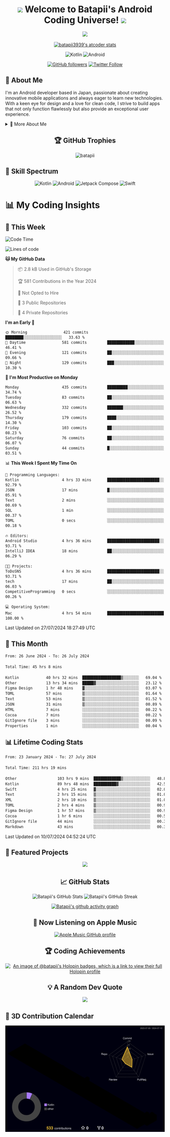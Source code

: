 <h1 align="center">
  <img src="https://media.giphy.com/media/hvRJCLFzcasrR4ia7z/giphy.gif" width="28">
  Welcome to Batapii's Android Coding Universe!
  <img src="https://media.giphy.com/media/hvRJCLFzcasrR4ia7z/giphy.gif" width="28">
</h1>

<p align="center">
  <img src="https://readme-typing-svg.herokuapp.com/?lines=Android+Developer+in+Japan;Always%20learning%20new%20things&font=Fira%20Code&center=true&width=440&height=45&color=f75c7e&vCenter=true&size=22">
</p>

<div align="center">

[![batapii3939's atcoder stats](https://atcoder-readme-stats.vercel.app/stats/batapii3939?theme=dark&show_history=5&width=450)](https://github.com/iwbc-mzk/atcoder-readme-stats)

![Kotlin](https://img.shields.io/badge/Kotlin-★☆☆☆☆☆☆☆☆☆-brightgreen)
![Android](https://img.shields.io/badge/Android-★☆☆☆☆☆☆☆☆☆-brightgreen)

  
[![GitHub followers](https://img.shields.io/github/followers/batapii?style=social)](https://github.com/batapii)
[![Twitter Follow](https://img.shields.io/twitter/follow/batapii?style=social)](https://twitter.com/batapii3939)

</div>

## 🚀 About Me
I'm an Android developer based in Japan, passionate about creating innovative mobile applications and always eager to learn new technologies. With a keen eye for design and a love for clean code, I strive to build apps that not only function flawlessly but also provide an exceptional user experience.

<details>
<summary>🌟 More About Me</summary>

- 🔭 I'm currently working on revolutionizing mobile productivity apps
- 🌱 I'm currently learning Kotlin Multiplatform and Jetpack Compose
- 👯 I'm looking to collaborate on open-source Android projects
- 💬 Ask me about Android development, Kotlin, and mobile UX design
- ⚡ Fun fact: I can solve a Rubik's cube in under 2 minutes!

</details>

<h2 align="center">🏆 GitHub Trophies</h2>
<p align="center">
  <img src="https://github-profile-trophy.vercel.app/?username=batapii&theme=nord&column=7&no-frame=true&no-bg=true&rank=SECRET,SSS,SS,S,AAA,AA,A,B,C,?" alt="batapii" />
</p>

## 🌈 Skill Spectrum

<div align="center">

![Kotlin](https://img.shields.io/badge/Kotlin-0095D5?style=for-the-badge&logo=kotlin&logoColor=white)
![Android](https://img.shields.io/badge/Android-3DDC84?style=for-the-badge&logo=android&logoColor=white)
![Jetpack Compose](https://img.shields.io/badge/Jetpack%20Compose-4285F4?style=for-the-badge&logo=jetpackcompose&logoColor=white)
![Swift](https://img.shields.io/badge/Swift-FA7343?style=for-the-badge&logo=swift&logoColor=white)

</div>


# 📊 My Coding Insights

## 📅 This Week
<!--START_SECTION:waka-week-->
![Code Time](http://img.shields.io/badge/Code%20Time-211%20hrs%2019%20mins-blue)

![Lines of code](https://img.shields.io/badge/From%20Hello%20World%20I%27ve%20Written-89.8%20thousand%20lines%20of%20code-blue)

**🐱 My GitHub Data** 

> 📦 2.8 kB Used in GitHub's Storage 
 > 
> 🏆 581 Contributions in the Year 2024
 > 
> 🚫 Not Opted to Hire
 > 
> 📜 3 Public Repositories 
 > 
> 🔑 4 Private Repositories 
 > 
**I'm an Early 🐤** 

```text
🌞 Morning                421 commits         ████████░░░░░░░░░░░░░░░░░   33.63 % 
🌆 Daytime                581 commits         ████████████░░░░░░░░░░░░░   46.41 % 
🌃 Evening                121 commits         ██░░░░░░░░░░░░░░░░░░░░░░░   09.66 % 
🌙 Night                  129 commits         ███░░░░░░░░░░░░░░░░░░░░░░   10.30 % 
```
📅 **I'm Most Productive on Monday** 

```text
Monday                   435 commits         █████████░░░░░░░░░░░░░░░░   34.74 % 
Tuesday                  83 commits          ██░░░░░░░░░░░░░░░░░░░░░░░   06.63 % 
Wednesday                332 commits         ███████░░░░░░░░░░░░░░░░░░   26.52 % 
Thursday                 179 commits         ████░░░░░░░░░░░░░░░░░░░░░   14.30 % 
Friday                   103 commits         ██░░░░░░░░░░░░░░░░░░░░░░░   08.23 % 
Saturday                 76 commits          ██░░░░░░░░░░░░░░░░░░░░░░░   06.07 % 
Sunday                   44 commits          █░░░░░░░░░░░░░░░░░░░░░░░░   03.51 % 
```


📊 **This Week I Spent My Time On** 

```text
💬 Programming Languages: 
Kotlin                   4 hrs 33 mins       ███████████████████████░░   92.79 % 
JSON                     17 mins             █░░░░░░░░░░░░░░░░░░░░░░░░   05.91 % 
Text                     2 mins              ░░░░░░░░░░░░░░░░░░░░░░░░░   00.69 % 
SQL                      1 min               ░░░░░░░░░░░░░░░░░░░░░░░░░   00.37 % 
TOML                     0 secs              ░░░░░░░░░░░░░░░░░░░░░░░░░   00.18 % 

🔥 Editors: 
Android Studio           4 hrs 36 mins       ███████████████████████░░   93.71 % 
IntelliJ IDEA            18 mins             ██░░░░░░░░░░░░░░░░░░░░░░░   06.29 % 

🐱‍💻 Projects: 
ToDoSNS                  4 hrs 36 mins       ███████████████████████░░   93.71 % 
tech                     17 mins             ██░░░░░░░░░░░░░░░░░░░░░░░   06.03 % 
CompetitiveProgramming   0 secs              ░░░░░░░░░░░░░░░░░░░░░░░░░   00.26 % 

💻 Operating System: 
Mac                      4 hrs 54 mins       █████████████████████████   100.00 % 
```


 Last Updated on 27/07/2024 18:27:49 UTC
<!--END_SECTION:waka-week-->

## 📅 This Month
<!--START_SECTION:wakamonth-->

```txt
From: 26 June 2024 - To: 26 July 2024

Total Time: 45 hrs 8 mins

Kotlin            40 hrs 32 mins  █████████████████▒░░░░░░░   69.04 %
Other             13 hrs 34 mins  █████▓░░░░░░░░░░░░░░░░░░░   23.12 %
Figma Design      1 hr 48 mins    ▓░░░░░░░░░░░░░░░░░░░░░░░░   03.07 %
TOML              57 mins         ▒░░░░░░░░░░░░░░░░░░░░░░░░   01.64 %
Text              53 mins         ▒░░░░░░░░░░░░░░░░░░░░░░░░   01.52 %
JSON              31 mins         ▒░░░░░░░░░░░░░░░░░░░░░░░░   00.89 %
HTML              7 mins          ░░░░░░░░░░░░░░░░░░░░░░░░░   00.22 %
Cocoa             7 mins          ░░░░░░░░░░░░░░░░░░░░░░░░░   00.22 %
GitIgnore file    3 mins          ░░░░░░░░░░░░░░░░░░░░░░░░░   00.09 %
Properties        1 min           ░░░░░░░░░░░░░░░░░░░░░░░░░   00.04 %
```

<!--END_SECTION:wakamonth-->

## 📊 Lifetime Coding Stats

<!--START_SECTION:wakaalltime-->

```txt
From: 23 January 2024 - To: 27 July 2024

Total Time: 211 hrs 19 mins

Other                  103 hrs 9 mins  ████████████▒░░░░░░░░░░░░   48.81 %
Kotlin                 89 hrs 48 mins  ██████████▓░░░░░░░░░░░░░░   42.50 %
Swift                  4 hrs 25 mins   ▓░░░░░░░░░░░░░░░░░░░░░░░░   02.09 %
Text                   2 hrs 15 mins   ▒░░░░░░░░░░░░░░░░░░░░░░░░   01.07 %
XML                    2 hrs 10 mins   ▒░░░░░░░░░░░░░░░░░░░░░░░░   01.03 %
TOML                   2 hrs 4 mins    ▒░░░░░░░░░░░░░░░░░░░░░░░░   00.98 %
Figma Design           1 hr 57 mins    ▒░░░░░░░░░░░░░░░░░░░░░░░░   00.93 %
Cocoa                  1 hr 6 mins     ░░░░░░░░░░░░░░░░░░░░░░░░░   00.52 %
GitIgnore file         44 mins         ░░░░░░░░░░░░░░░░░░░░░░░░░   00.35 %
Markdown               43 mins         ░░░░░░░░░░░░░░░░░░░░░░░░░   00.34 %
```

<!--END_SECTION:wakaalltime-->

Last Updated on 10/07/2024 04:52:24 UTC

## 🌟 Featured Projects

<div align="center">
  <a href="https://github.com/batapii/ToDoSNS">
    <img src="https://github-readme-stats.vercel.app/api/pin/?username=batapii&repo=ToDoSNS&theme=radical" />
  </a>

## 📈 GitHub Stats

<div align="center">
  <img src="https://github-readme-stats.vercel.app/api?username=batapii&show_icons=true&theme=radical" alt="Batapii's GitHub Stats" />
  <img src="https://github-readme-streak-stats.herokuapp.com/?user=batapii&theme=radical" alt="Batapii's GitHub Streak" />
  
[![Batapii's github activity graph](https://github-readme-activity-graph.vercel.app/graph?username=batapii&theme=react-dark)](https://github.com/ashutosh00710/github-readme-activity-graph)
</div>

## 🎵 Now Listening on Apple Music

<div align="center">
  
[![Apple Music GitHub profile](https://music-profile.rayriffy.com/theme/dark.svg?uid=001005.6598667d2ffd4a10a4f429edd0ba24c4.1156)](https://github.com/rayriffy/apple-music-github-profile)

</div>


## 🏆 Coding Achievements

<div align="center">

[![An image of @batapii's Holopin badges, which is a link to view their full Holopin profile](https://holopin.me/batapii)](https://holopin.io/@batapii)

</div>

## 💡 A Random Dev Quote

<div align="center">

![](https://quotes-github-readme.vercel.app/api?type=horizontal&theme=radical)

</div>

</div>

## 🚀 3D Contribution Calendar

<div align="center">
  
![](./profile-3d-contrib/profile-night-rainbow.svg)

</div>
